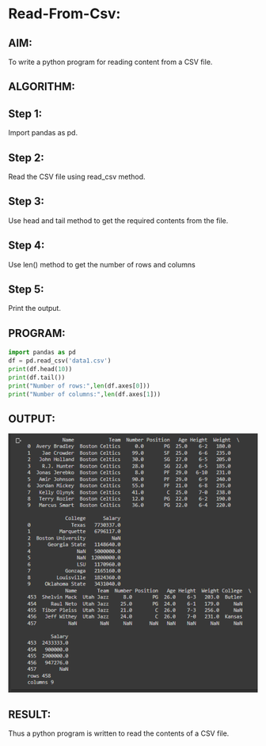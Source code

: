 # Read-From-Csv:
## AIM:
To write a python program for reading content from a CSV file.
## ALGORITHM:
## Step 1:
Import pandas as pd.

## Step 2:
Read the CSV file using read_csv method.

## Step 3:
Use head and tail method to get the required contents from the file.

## Step 4:
Use len() method to get the number of rows and columns

## Step 5:
Print the output.
## PROGRAM:
```python
import pandas as pd
df = pd.read_csv('data1.csv')
print(df.head(10))
print(df.tail())
print("Number of rows:",len(df.axes[0]))
print("Number of columns:",len(df.axes[1]))
```

## OUTPUT:
![output](output.png)
## RESULT:
Thus a python program is written to read the contents of a CSV file.
